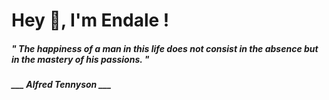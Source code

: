 <h1 title="head"> Hey 👋, I'm Endale !</h1>

**<h5><i>" The happiness of a man in this life does not consist in the absence but in the mastery of his passions. "</i></h5>**

*<b>___ Alfred Tennyson ___</b>*
